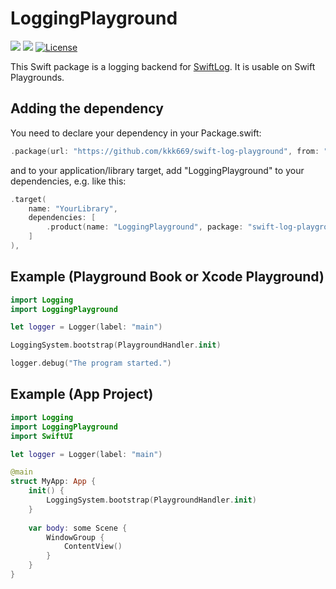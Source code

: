 # LoggingPlayground

[![](https://img.shields.io/endpoint?url=https%3A%2F%2Fswiftpackageindex.com%2Fapi%2Fpackages%2Fkkk669%2Fswift-log-playground%2Fbadge%3Ftype%3Dswift-versions)](https://swiftpackageindex.com/kkk669/swift-log-playground)
[![](https://img.shields.io/endpoint?url=https%3A%2F%2Fswiftpackageindex.com%2Fapi%2Fpackages%2Fkkk669%2Fswift-log-playground%2Fbadge%3Ftype%3Dplatforms)](https://swiftpackageindex.com/kkk669/swift-log-playground)
[![License](https://img.shields.io/github/license/kkk669/swift-log-playground.svg)](LICENSE)

This Swift package is a logging backend for [SwiftLog](https://github.com/apple/swift-log). It is usable on Swift Playgrounds.

## Adding the dependency

You need to declare your dependency in your Package.swift:

```swift
.package(url: "https://github.com/kkk669/swift-log-playground", from: "0.1.0"),
```

and to your application/library target, add "LoggingPlayground" to your dependencies, e.g. like this:

```swift
.target(
    name: "YourLibrary",
    dependencies: [
        .product(name: "LoggingPlayground", package: "swift-log-playground")
    ]
),
```

## Example (Playground Book or Xcode Playground)

```swift
import Logging
import LoggingPlayground

let logger = Logger(label: "main")

LoggingSystem.bootstrap(PlaygroundHandler.init)

logger.debug("The program started.")
```

## Example (App Project)

```swift
import Logging
import LoggingPlayground
import SwiftUI

let logger = Logger(label: "main")

@main
struct MyApp: App {
    init() {
        LoggingSystem.bootstrap(PlaygroundHandler.init)
    }
    
    var body: some Scene {
        WindowGroup {
            ContentView()
        }
    }
}
```
